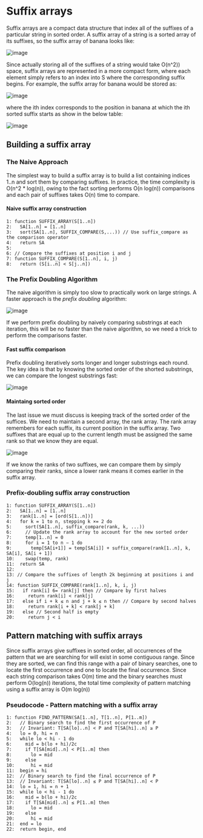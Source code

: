 # Suffix arrays
Suffix arrays are a compact data structure that index all of the suffixes of a particular string in sorted order. A suffix array of a string is a sorted array of its suffixes, so the suffix array of banana looks like:

![image](https://github.com/awat0045/FIT2004-notes/assets/140218451/1647a964-26f0-4c74-9fa9-f99a15d5556e)

Since actually storing all of the suffixes of a string would take O(n^2)) space, suffix arrays are represented in a more compact form, where each element simply refers to an index into S where the corresponding suffix begins. For example, the suffix array for banana would be stored as: 

![image](https://github.com/awat0045/FIT2004-notes/assets/140218451/f2ae39eb-388c-442a-99d5-83f7639bb10d)

where the ith index corresponds to the position in banana at which the ith sorted suffix starts as show in the below table:

![image](https://github.com/awat0045/FIT2004-notes/assets/140218451/e2cda8de-9013-4242-b6a1-faed1665d39b)

## Building a suffix array
### The Naive Approach
The simplest way to build a suffix array is to build a list containing indices 1..n and sort them by comparing suffixes. In practice, the time complexity is O(n^2 * log(n)), owing to the fact sorting performs O(n log(n)) comparisons and each pair of suffixes takes O(n) time to compare.

#### Naive suffix array construction
```
1: function SUFFIX_ARRAY(S[1..n])
2:   SA[1..n] = [1..n]
3:   sort(SA[1..n], SUFFIX_COMPARE(S,...)) // Use suffix_compare as the comparison operator
4:   return SA
5:
6: // Compare the suffixes at position i and j
7: function SUFFIX_COMPARE(S[1..n], i, j)
8:   return (S[i..n] < S[j..n])
```

### The Prefix Doubling Algorithm
The naive algorithm is simply too slow to practically work on large strings. A faster approach is the *prefix doubling* algorithm:

![image](https://github.com/awat0045/FIT2004-notes/assets/140218451/3273d0ca-9800-48fc-8618-6adbc522de96)

If we perform prefix doubling by naively comparing substrings at each iteration, this will be no faster than the naive algorithm, so we need a trick to perform the comparisons faster.

#### Fast suffix comparison
Prefix doubling iteratively sorts longer and longer substrings each round. The key idea is that by knowing the sorted order of the shorted substrings, we can compare the longest substrings fast: 

![image](https://github.com/awat0045/FIT2004-notes/assets/140218451/89e77bb5-2701-4b7c-9f7c-1614dc0902fe)

#### Maintaing sorted order
The last issue we must discuss is keeping track of the sorted order of the suffices. We need to maintain a second array, the rank array. The rank array remembers for each suffix, its current position in the suffix array. Two suffixes that are equal up to the current length must be assigned the same rank so that we know they are equal.

![image](https://github.com/awat0045/FIT2004-notes/assets/140218451/5a134a1e-8c00-4962-93e6-8f5ca2e3b36d)

If we know the ranks of two suffixes, we can compare them by simply comparing their ranks, since a lower rank means it comes earlier in the suffix array.

### Prefix-doubling suffix array construction
```
1: function SUFFIX_ARRAY(S[1..n])
2:   SA[1..n] = [1..n]
3:   rank[1..n] = [ord(S[1..n])]
4:   for k = 1 to n, stepping k ×= 2 do
5:     sort(SA[1..n], suffix_compare(rank, k, ...))
6:     // Update the rank array to account for the new sorted order
7:     temp[1..n] = 0
8:     for i = 1 to n − 1 do
9:       temp[SA[i+1]] = temp[SA[i]] + suffix_compare(rank[1..n], k, SA[i], SA[i + 1])
10:    swap(temp, rank)
11:  return SA
12:
13: // Compare the suffixes of length 2k beginning at positions i and j
14: function SUFFIX_COMPARE(rank[1..n], k, i, j)
15:   if rank[i] 6= rank[j] then // Compare by first halves
16:     return rank[i] < rank[j]
17:   else if i + k ≤ n and j + k ≤ n then // Compare by second halves
18:     return rank[i + k] < rank[j + k]
19:   else // Second half is empty
20:     return j < i
```

## Pattern matching with suffix arrays
Since suffix arrays give suffixes in sorted order, all occurrences of the pattern that we are searching for will exist in some contiguous range. Since they are sorted, we can find this range with a pair of binary searches, one to locate the first occurrence and one to locate the final occurrence. Since each string comparison takes O(m) time and the binary searches must perform O(log(n)) iterations, the total time complexity of pattern matching using a suffix array is O(m log(n))

### Pseudocode - Pattern matching with a suffix array
```
1: function FIND_PATTERN(SA[1..n], T[1..n], P[1..m])
2:   // Binary search to find the first occurrence of P
3:   // Invariant: T[SA[lo]..n] < P and T[SA[hi]..n] ≥ P
4:   lo = 0, hi = n
5:   while lo < hi - 1 do
6:     mid = b(lo + hi)/2c
7:     if T[SA[mid]..n] < P[1..m] then
8:       lo = mid
9:     else
10:      hi = mid
11:  begin = hi
12:  // Binary search to find the final occurrence of P
13:  // Invariant: T[SA[lo]..n] ≤ P and T[SA[hi]..n] < P
14:  lo = 1, hi = n + 1
15:  while lo < hi - 1 do
16:    mid = b(lo + hi)/2c
17:    if T[SA[mid]..n] ≤ P[1..m] then
18:      lo = mid
19:    else
20:      hi = mid
21:  end = lo
22:  return begin, end
```

